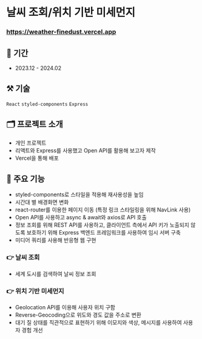 # 날씨 조회/위치 기반 미세먼지

### <https://weather-finedust.vercel.app>

## :date: 기간
- 2023.12 - 2024.02

## :hammer_and_pick: 기술
```React``` ```styled-components``` ```Express```

## :card_index_dividers: 프로젝트 소개
- 개인 프로젝트
- 리액트와 Express를 사용했고 Open API를 활용해 보고자 제작
- Vercel을 통해 배포

## :mag_right: 주요 기능
- styled-components로 스타일을 적용해 재사용성을 높임
- 시간대 별 배경화면 변화
- react-router를 이용한 페이지 이동 (특정 링크 스타일링을 위해 NavLink 사용)
- Open API를 사용하고 async & await와 axios로 API 호출
- 정보 조회를 위해 REST API를 사용하고, 클라이언트 측에서 API 키가 노출되지 않도록 보호하기 위해 Express 백엔드 프레임워크를 사용하여 임시 서버 구축
- 미디어 쿼리를 사용해 반응형 웹 구현

### :point_right: 날씨 조회
- 세계 도시를 검색하여 날씨 정보 조회
### :point_right: 위치 기반 미세먼지
- Geolocation API를 이용해 사용자 위치 구함
- Reverse-Geocoding으로 위도와 경도 값을 주소로 변환
- 대기 질 상태를 직관적으로 표현하기 위해 이모지와 색상, 메시지를 사용하여 사용자 경험 개선
